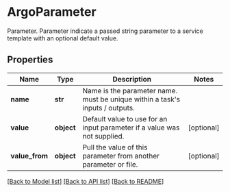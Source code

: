 # ArgoParameter

Parameter.  Parameter indicate a passed string parameter to a service template with an optional default value.
## Properties
Name | Type | Description | Notes
------------ | ------------- | ------------- | -------------
**name** | **str** | Name is the parameter name. must be unique within a task&#39;s inputs / outputs. | 
**value** | **object** | Default value to use for an input parameter if a value was not supplied. | [optional] 
**value_from** | **object** | Pull the value of this parameter from another parameter or file. | [optional] 

[[Back to Model list]](../README.md#documentation-for-models) [[Back to API list]](../README.md#documentation-for-api-endpoints) [[Back to README]](../README.md)


